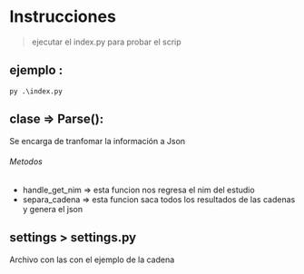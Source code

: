 # Instrucciones

> ejecutar el index.py para probar el scrip


## ejemplo : 

```
py .\index.py
```


## clase => Parse():

Se encarga de tranfomar la información a Json 

###### Metodos


* handle_get_nim => esta funcion nos regresa el nim del estudio
* separa_cadena => esta funcion saca todos los resultados de las cadenas y genera el json  


##  settings > settings.py

Archivo con las con el ejemplo de la cadena
